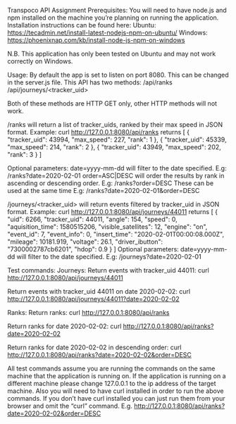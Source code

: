 Transpoco API Assignment
Prerequisites:
You will need to have node.js and npm installed on the machine you’re planning on running the application. Installation instructions can be found here:
Ubuntu: https://tecadmin.net/install-latest-nodejs-npm-on-ubuntu/
Windows: https://phoenixnap.com/kb/install-node-js-npm-on-windows

N.B. This application has only been tested on Ubuntu and may not work correctly on Windows.

Usage:
By default the app is set to listen on port 8080. This can be changed in the server.js file.
This API has two methods:
/api/ranks
/api/journeys/<tracker_uid>

Both of these methods are HTTP GET only, other HTTP methods will not work.

/ranks will return a list of tracker_uids, ranked by their max speed in JSON format.
Example:
curl http://127.0.0.1:8080/api/ranks returns
[
    {
        "tracker_uid": 43994,
        "max_speed": 227,
        "rank": 1
    },
    {
        "tracker_uid": 45339,
        "max_speed": 214,
        "rank": 2
    },
    {
        "tracker_uid": 43949,
        "max_speed": 202,
        "rank": 3
    }
]
 
Optional parameters:
date=yyyy-mm-dd will filter to the date specified.
E.g: /ranks?date=2020-02-01
order=ASC|DESC will order the results by rank in ascending or descending order.
E.g: /ranks?order=DESC
These can be used at the same time
E.g: /ranks?date=2020-02-01&order=DESC
 
/journeys/<tracker_uid> will return events filtered by tracker_uid in JSON format.
Example:
curl http://127.0.0.1:8080/api/journeys/44011 returns
[
    {
        "uid": 6266,
        "tracker_uid": 44011,
        "angle": 154,
        "speed": 0,
        "aquisition_time": 1580515206,
        "visible_satellites": 12,
        "engine": "on",
        "event_id": 7,
        "event_info": 0,
        "insert_time": "2020-02-01T00:00:08.000Z",
        "mileage": 10181.919,
        "voltage": 26.1,
        "driver_ibutton": "7300002787cb6201",
        "hdop": 0.9
    }
]
Optional parameters:
date=yyyy-mm-dd will filter to the date specified.
E.g: /journeys?date=2020-02-01


Test commands:
Journeys:
Return events with tracker_uid 44011:
curl http://127.0.0.1:8080/api/journeys/44011

Return events with tracker_uid 44011 on date 2020-02-02:
curl http://127.0.0.1:8080/api/journeys/44011?date=2020-02-02

Ranks:
Return ranks:
curl http://127.0.0.1:8080/api/ranks

Return ranks for date 2020-02-02:
curl http://127.0.0.1:8080/api/ranks?date=2020-02-02

Return ranks for date 2020-02-02 in descending order:
curl http://127.0.0.1:8080/api/ranks?date=2020-02-02&order=DESC

All test commands assume you are running the commands on the same machine that the application is running on. If the application is running on a different machine please change 127.0.0.1 to the ip address of the target machine.
Also you will need to have curl installed in order to run the above commands. If you don’t have curl installed you can just run them from your browser and omit the “curl” command.
E.g. http://127.0.0.1:8080/api/ranks?date=2020-02-02&order=DESC
